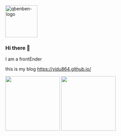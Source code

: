 <img alt="qbenben-logo" width="100" src="https://avatars.githubusercontent.com/u/52103593?v=4"/>

### Hi there 🚀

I am a frontEnder

this is my blog https://yidu864.github.io/


<p>
  <img src="https://github-readme-stats.vercel.app/api?username=yidu864&show_icons=true&theme=radical&count_private=true&hide_border=true" height="170">
  <img src="https://github-readme-stats.vercel.app/api/top-langs/?username=yidu864&layout=compact&theme=radical&count_private=true&hide=html&exclude_repo=WorkCode,yidu864.github.io,dev-template,Blog,blogBackup&langs_count=6&hide_border=true&v=2" height="170">
</p>
